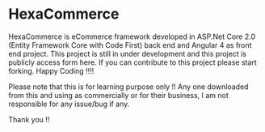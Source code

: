 # HexaCommerce
HexaCommerce is eCommerce framework developed in ASP.Net Core 2.0 (Entity Framework Core with Code First) back end and Angular 4 as front end project. This project is still in under development and this project is publicly access form here. If you can contribute to this project please start forking. Happy Coding !!!!  

Please note that this is for learning purpose only !! Any one downloaded from this and using as commercially or for their business, I am not responsible for any issue/bug if any. 

Thank you !!
